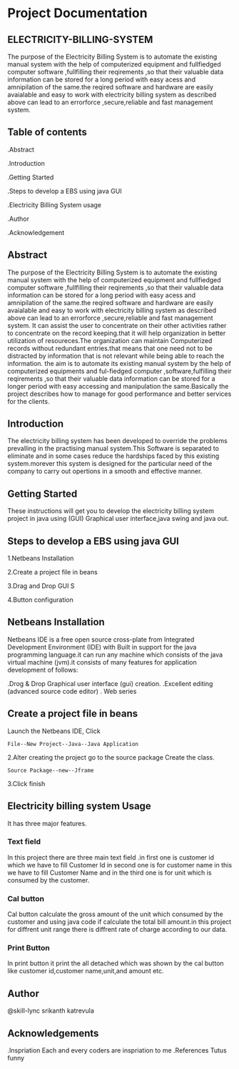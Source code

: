 # Project Documentation #

## ELECTRICITY-BILLING-SYSTEM ##
The purpose of the Electricity Billing System is to automate the existing manual system with the help of computerized equipment and fullfiedged computer software ,fullfilling their reqirements ,so that their valuable data information can be stored for a long period with easy acess and amnipilation of the same.the reqired software and hardware are easily avaialable and easy to work with electricity billing system as described above can lead to an errorforce ,secure,reliable and fast management system.

## Table of contents ##
.Abstract

.Introduction

.Getting Started

.Steps to develop a EBS using java GUI

.Electricity Billing System usage

.Author

.Acknowledgement

## Abstract ##

The purpose of the Electricity Billing System is to automate the existing manual system with the help of computerized equipment and fullfiedged computer software ,fullfilling their reqirements ,so that their valuable data information can be stored for a long period with easy acess and amnipilation of the same.the reqired software and hardware are easily avaialable and easy to work with electricity billing system as described above can lead to an errorforce ,secure,reliable and fast management system.
It can assist the user to concentrate on their other activities rather to concentrate on the record keeping.that it will help organization in better utilization of resoureces.The organization can maintain Computerized records without redundant entries.that means that one need not to be distracted by information that is not relevant while being able to reach the information.
the aim is to automate its existing manual system by the help of computerized equipments and ful-fiedged computer ,software,fulfilling their reqirements ,so that their valuable data information can be stored for a longer period with easy accessing and manipulation the same.Basically the project describes how to manage for good performance and better services for the clients.

## Introduction ##

The electricity billing system has been developed to override the problems prevalling in the practising manual system.This Software is separated to eliminate and in some cases reduce the hardships faced by this existing system.morever this system is designed for the particular need of the company to carry out opertions in a smooth and effective manner.

## Getting Started ##

These instructions will get you to develop the electricity billing system project in java using (GUI) Graphical user interface,java swing and java out.

## Steps to develop a EBS using java GUI ##

1.Netbeans Installation 

2.Create a project file in beans

3.Drag and Drop GUI S

4.Button configuration


## Netbeans Installation ##

Netbeans IDE is a free open source cross-plate from Integrated Development Environment (IDE) with Built in support for the java programming language.it can run any machine which consists of the java virtual machine (jvm).it consists of many features for application development of follows:

.Drog & Drop Graphical user interface (gui) creation.
.Excellent editing (advanced source code editor)
. Web series

## Create a project file in beans ##

Launch the Netbeans IDE,
Click
```
File--New Project--Java--Java Application
```

2.Alter creating the project go to the source package Create the class.
```
Source Package--new--Jframe
```
3.Click finish

## Electricity billing system Usage ##
It has three major features.

### Text field ### 

In this project there are three main text field .in first one is customer id which we have to fill Customer Id in second one is for customer name in this we have to fill Customer Name and in the third one is for unit which is consumed by the customer.

### Cal button ###

Cal button calculate the gross amount of the unit which consumed by the customer and using java code if calculate the total bill amount.in this project for diffrent unit range there is diffrent rate of charge according to our data.

### Print Button ###

In print button it print the all detached which was shown by the cal button like customer id,customer name,unit,and amount etc.

## Author ##

@skill-lync srikanth katrevula

## Acknowledgements ##
.Inspriation
Each and every coders are inspriation to me 
.References
Tutus funny
 

